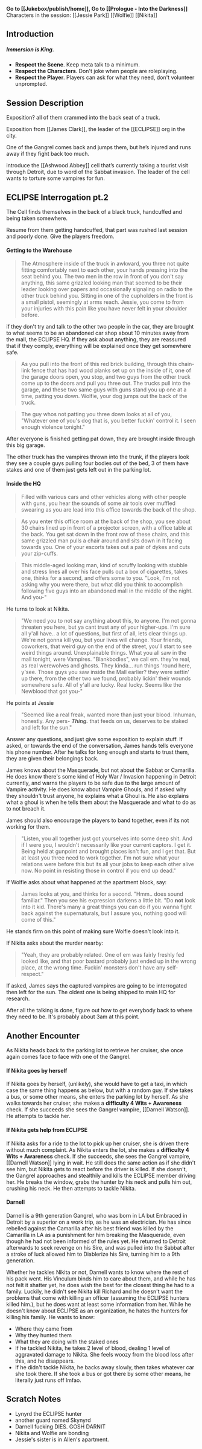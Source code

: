 **Go to [[Jukebox/publish/home]], Go to [[Prologue - Into the Darkness]]**
Characters in the session:
[[Jessie Park]]
[[Wolfie]]
[[Nikita]]
## Introduction

##### **Immersion is King.**
- **Respect the Scene**. Keep meta talk to a minimum.
- **Respect the Characters**. Don't joke when people are roleplaying.
- **Respect the Player**. Players can ask for what they need, don't volunteer unprompted.

## Session Description

Exposition? all of them crammed into the back seat of a truck.

Exposition from [[James Clark]], the leader of the [[ECLIPSE]] org in the city.

One of the Gangrel comes back and jumps them, but he’s injured and runs away if they fight back too much.

introduce the [[Ashwood Abbey]] cell that’s currently taking a tourist visit through Detroit, due to word of the Sabbat invasion. The leader of the cell wants to torture some vampires for fun.

## ECLIPSE Interrogation pt.2
The Cell finds themselves in the back of a black truck, handcuffed and being taken somewhere.

Resume from them getting handcuffed, that part was rushed last session and poorly done. Give the players freedom.
#### Getting to the Warehouse

>The Atmosphere inside of the truck in awkward, you three not quite fitting comfortably next to each other, your hands pressing into the seat behind you. The two men in the row in front of you don't say anything, this same grizzled looking man that seemed to be their leader looking over papers and occasionally signaling on radio to the other truck behind you. Sitting in one of the cupholders in the front is a small pistol, seemingly at arms reach. Jessie, you come to from your injuries with this pain like you have never felt in your shoulder before. 

if they don't try and talk to the other two people in the car, they are brought to what seems to be an abandoned car shop about 10 minutes away from the mall, the ECLIPSE HQ. If they ask about anything, they are reassured that if they comply, everything will be explained once they get somewhere safe.

>As you pull into the front of this red brick building, through this chain-link fence that has had wood planks set up on the inside of it, one of the garage doors open, you stop, and two guys from the other truck come up to the doors and pull you three out. The trucks pull into the garage, and these two same guys with guns stand you up one at a time, patting you down. Wolfie, your dog jumps out the back of the truck.

>The guy whos not patting you three down looks at all of you, "Whatever one of you's dog that is, you better fuckin' control it. I seen enough violence tonight."

After everyone is finished getting pat down, they are brought inside through this big garage. 

The other truck has the vampires thrown into the trunk, if the players look they see a couple guys pulling four bodies out of the bed, 3 of them have stakes and one of them just gets left out in the parking lot.

#### Inside the HQ
> Filled with various cars and other vehicles along with other people with guns, you hear the sounds of some air tools over muffled swearing as you are lead into this office towards the back of the shop.

>As you enter this office room at the back of the shop, you see about 30 chairs lined up in front of a projector screen, with a office table at the back. You get sat down in the front row of these chairs, and this same grizzled man pulls a chair around and sits down in it facing towards you. One of your escorts takes out a pair of dykes and cuts your zip-cuffs.

> This middle-aged looking man, kind of scruffy looking with stubble and stress lines all over his face pulls out a box of cigarettes, takes one, thinks for a second, and offers some to you. "Look, I'm not asking why you were there, but what did you think to accomplish following five guys into an abandoned mall in the middle of the night. And you-"

He turns to look at Nikita.

> "We need you to not say anything about this, to anyone. I'm not gonna threaten you here, but ya cant trust any of your higher-ups. I'm sure all y'all have.. a lot of questions, but first of all, lets clear things up. We're not gonna kill you, but your lives will change. Your friends, coworkers, that weird guy on the end of the street, you'll start to see weird things around. Unexplainable things. What you all saw in the mall tonight, were Vampires. "Blankbodies", we call em. they're real, as real werewolves and ghosts. They kinda... run things 'round here, y'see. Those guys you saw inside the Mall earlier? they were settin' up there, from the other two we found, probably lickin' their wounds somewhere safe. All of y'all are lucky. Real lucky. Seems like the Newblood that got you-"

He points at Jessie

>"Seemed like a real freak, wanted more than just your blood. Inhuman, honestly. Any pers- ***Thing.*** that feeds on us, deserves to be staked and left for the sun."

Answer any questions, and just give some exposition to explain stuff. If asked, or towards the end of the conversation, James hands tells everyone his phone number. After he talks for long enough and starts to trust them, they are given their belongings back. 

James knows about the Masquerade, but not about the Sabbat or Camarilla. He does know there's some kind of Holy War / Invasion happening in Detroit currently, and warns the players to be safe due to the large amount of Vampire activity. He does know about Vampire Ghouls, and if asked why they shouldn't trust anyone, he explains what a Ghoul is. He also explains what a ghoul is when he tells them about the Masquerade and what to do as to not breach it. 

James should also encourage the players to band together, even if its not working for them.

> "Listen, you all together just got yourselves into some deep shit. And if I were you, I wouldn't necessarily like your current captors. I get it. Being held at gunpoint and brought places isn't fun, and I get that. But at least you three need to work together. I'm not sure what your relations were before this but its all your jobs to keep each other alive now. No point in resisting those in control if you end up dead."

If Wolfie asks about what happened at the apartment block, say:

> James looks at you, and thinks for a second.
> "Hmm.. does sound familiar."
> Then you see his expression darkens a little bit.
> "Do **not** look into it kid. There's many a great things you can do if you wanna fight back against the supernaturals, but I assure you, nothing good will come of this."

He stands firm on this point of making sure Wolfie doesn't look into it.

If Nikita asks about the murder nearby:

> "Yeah, they are probably related. One of em was fairly freshly fed looked like, and that poor bastard probably just ended up in the wrong place, at the wrong time. Fuckin' monsters don't have any self-respect."

If asked, James says the captured vampires are going to be interrogated then left for the sun. The oldest one is being shipped to main HQ for research.

After all the talking is done, figure out how to get everybody back to where they need to be. It's probably about 3am at this point.

## Another Encounter
As Nikita heads back to the parking lot to retrieve her cruiser, she once again comes face to face with one of the Gangrel.

#### If Nikita goes by herself
If Nikita goes by herself, (unlikely), she would have to get a taxi, in which case the same thing happens as below, but with a random guy. If she takes a bus, or some other means, she enters the parking lot by herself. As she walks towards her cruiser, she makes a **difficulty 4 Wits + Awareness** check. If she succeeds she sees the Gangrel vampire, [[Darnell Watson]]. He attempts to tackle her. 

#### If Nikita gets help from ECLIPSE
If Nikita asks for a ride to the lot to pick up her cruiser, she is driven there without much complaint. As Nikita enters the lot, she makes a **difficulty 4 Wits + Awareness** check. If she succeeds, she sees the Gangrel vampire, [[Darnell Watson]] lying in wait. He still does the same action as if she didn't see him, but Nikita gets to react before the driver is killed. If she doesn't, the Gangrel approaches and stealthily and kills the ECLIPSE member driving her. He breaks the window, grabs the hunter by his neck and pulls him out, crushing his neck. He then attempts to tackle Nikita.

#### Darnell
Darnell is a 9th generation Gangrel, who was born in LA but Embraced in Detroit by a superior on a work trip, as he was an electrician. He has since rebelled against the Camarilla after his best friend was killed by the Camarilla in LA as a punishment for him breaking the Masquerade, even though he had not been informed of the rules yet. He returned to Detroit afterwards to seek revenge on his Sire, and was pulled into the Sabbat after a stroke of luck allowed him to Diablerize his Sire, turning him to a 9th generation.

Whether he tackles Nikita or not, Darnell wants to know where the rest of his pack went. His Vinculum binds him to care about them, and while he has not felt it shatter yet, he does wish the best for the closest thing he had to a family. Luckily, he didn't see Nikita kill Richard and he doesn't want the problems that come with killing an officer (assuming the ECLIPSE hunters killed him.), but he does want at least some information from her. While he doesn't know about ECLIPSE as an organization, he hates the hunters for killing his family. He wants to know:
- Where they came from
- Why they hunted them
- What they are doing with the staked ones
- If he tackled Nikita, he takes 2 level of blood, dealing 1 level of aggravated damage to Nikita. She feels woozy from the blood loss after this, and he disappears.
- If he didn't tackle Nikita, he backs away slowly, then takes whatever car she took there. If she took a bus or got there by some other means, he literally just runs off lmfao.

## Scratch Notes
- Lynyrd the ECLIPSE hunter
- another guard named Skynyrd
- Darnell fucking DIES. GOSH DARNIT
- Nikita and Wolfie are bonding
- Jessie's sister is in Allen's apartment.